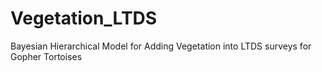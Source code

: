 # Vegetation_LTDS
Bayesian Hierarchical Model for Adding Vegetation into LTDS surveys for Gopher Tortoises
